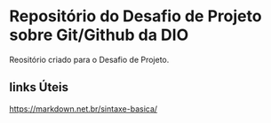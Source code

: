 # Repositório do Desafio de Projeto sobre Git/Github da DIO
Reositório criado para o Desafio de Projeto.

## links Úteis 
https://markdown.net.br/sintaxe-basica/
